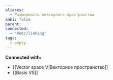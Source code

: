 ```yaml
---
aliases:
  - Размерность векторного пространства
anki: false
parent: 
connected:
  - "#обс/linking"
tags:
  - empty
---
```





**Connected with:**
- [[Vector space V|Векторное пространство]]
- [[Basis VS]] 



